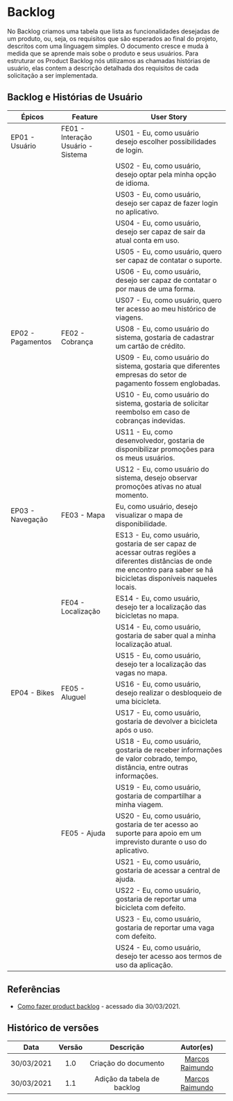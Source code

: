 # Backlog

No Backlog criamos uma tabela que lista as funcionalidades desejadas de um produto, ou, seja, os requisitos que são esperados ao final do projeto, descritos com uma linguagem simples. O documento cresce e muda à medida que se aprende mais sobe o produto e seus usuários. Para estruturar os Product Backlog nós utilizamos as chamadas histórias de usuário, elas contem a descrição detalhada dos requisitos de cada solicitação a ser implementada. 

## Backlog e Histórias de Usuário

| Épicos | Feature | User Story |
| --- | --- | --- |
| EP01 - Usuário | FE01 - Interação Usuário - Sistema | US01 - Eu, como usuário desejo escolher possibilidades de login. |
| | | US02 - Eu, como usuário, desejo optar pela minha opção de idioma. |
| | | US03 - Eu, como usuário, desejo ser capaz de fazer login no aplicativo. |
| | | US04 - Eu, como usuário, desejo ser capaz de sair da atual conta em uso. |
| | | US05 - Eu, como usuário, quero ser capaz de contatar o suporte. |
| | | US06 - Eu, como usuário, desejo ser capaz de contatar o por maus de uma forma. |
| | | US07 - Eu, como usuário, quero ter acesso ao meu histórico de viagens. |
| EP02 - Pagamentos | FE02 - Cobrança | US08 - Eu, como usuário do sistema, gostaria de cadastrar um cartão de crédito. |
| | | US09 - Eu, como usuário do sistema, gostaria que diferentes empresas do setor de pagamento fossem englobadas.|
| | | US10 - Eu, como usuário do sistema, gostaria de solicitar reembolso em caso de cobranças indevidas. | 
| | | US11 - Eu, como desenvolvedor, gostaria de disponibilizar promoções para os meus usuários.|
| | | US12 - Eu, como usuário do sistema, desejo observar promoções ativas no atual momento. |
| EP03 - Navegação | FE03 - Mapa | Eu, como usuário, desejo visualizar o mapa de disponibilidade. |
| | | ES13 - Eu, como usuário, gostaria de ser capaz de acessar outras regiões a diferentes distâncias de onde me encontro para saber se há bicicletas disponíveis naqueles locais. |
| | FE04 - Localização | ES14 - Eu, como usuário, desejo ter a localização das bicicletas no mapa. |
| | | US14 - Eu, como usuário, gostaria de saber qual a minha localização atual. |
| | | US15 - Eu, como usuário, desejo ter a localização das vagas no mapa. |
| EP04 - Bikes | FE05 - Aluguel | US16 - Eu, como usuário, desejo realizar o desbloqueio de uma bicicleta. |
| | | US17 - Eu, como usuário, gostaria de devolver a bicicleta após o uso. |
| | | US18 - Eu, como usuário, gostaria de receber informações de valor cobrado, tempo, distância, entre outras informações. |
| | | US19 - Eu, como usuário, gostaria de compartilhar a minha viagem. |
| | FE05 - Ajuda | US20 - Eu, como usuário, gostaria de ter acesso ao suporte para apoio em um imprevisto durante o uso do aplicativo. |
| | | US21 - Eu, como usuário, gostaria de acessar a central de ajuda. |
| | | US22 - Eu, como usuário, gostaria de reportar uma bicicleta com defeito. |
| | | US23 - Eu, como usuário, gostaria de reportar uma vaga com defeito. |
| | | US24 - Eu, como usuário, desejo ter acesso aos termos de uso da aplicação. |

## Referências
  
* [Como fazer product backlog](https://www.projectbuilder.com.br/blog/como-fazer-o-product-backlog/#:~:text=O%20Product%20Backlog%20%C3%A9%20uma,nele%20que%20o%20projeto%20come%C3%A7a) - acessado dia 30/03/2021.


## Histórico de versões

| Data | Versão | Descrição | Autor(es) |
| :---: | :---: | :---: | :---: |
| 30/03/2021 | 1.0 | Criação do documento | [Marcos Raimundo](https://github.com/MarcosFloresta) |
| 30/03/2021 | 1.1 | Adição da tabela de backlog | [Marcos Raimundo](https://github.com/MarcosFloresta) |